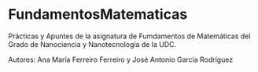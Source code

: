 # FundamentosMatematicas

Prácticas y Apuntes de la asignatura de Fumdamentos de Matemáticas del Grado de Nanociencia y Nanotecnología de la UDC.

Autores: Ana María Ferreiro Ferreiro y José Antonio García Rodríguez
